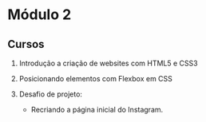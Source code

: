 # Módulo 2 

## Cursos

1. Introdução a criação de websites com HTML5 e CSS3

2. Posicionando elementos com Flexbox em CSS

3. Desafio de projeto: 
    * Recriando a página inicial do Instagram.
    
         
